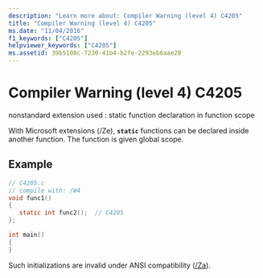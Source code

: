 ```yaml
---
description: "Learn more about: Compiler Warning (level 4) C4205"
title: "Compiler Warning (level 4) C4205"
ms.date: "11/04/2016"
f1_keywords: ["C4205"]
helpviewer_keywords: ["C4205"]
ms.assetid: 39b5108c-7230-41b4-b2fe-2293eb6aae28
---
```

# Compiler Warning (level 4) C4205

nonstandard extension used : static function declaration in function scope

With Microsoft extensions (/Ze), **`static`** functions can be declared inside another function. The function is given global scope.

## Example

```c
// C4205.c
// compile with: /W4
void func1()
{
   static int func2();  // C4205
};

int main()
{
}
```

Such initializations are invalid under ANSI compatibility ([/Za](../../build/reference/za-ze-disable-language-extensions.md)).

